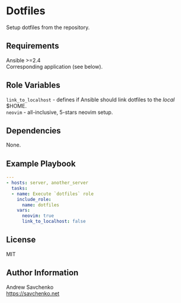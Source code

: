 Dotfiles
=========
Setup dotfiles from the repository.

Requirements
------------
Ansible >=2.4  
Corresponding application (see below).

Role Variables
--------------
`link_to_localhost` - defines if Ansible should link dotfiles to the _local_ $HOME.  
`neovim` - all-inclusive, 5-stars neovim setup.

Dependencies
------------
None.

Example Playbook
----------------
```yaml
---
- hosts: server, another_server
  tasks:
  - name: Execute `dotfiles` role
    include_role:
      name: dotfiles
    vars:
      neovim: true
      link_to_localhost: false
```

License
-------
MIT

Author Information
------------------
Andrew Savchenko  
https://savchenko.net
